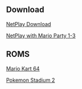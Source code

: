 <title>Nintendo 64 NetPlay</title>

## Download

<a href="./zips/np.zip" download="N64 NetPlay.zip">NetPlay Download</a>

<a href="./zips/mp np.zip" download="N64 NetPlay (MP Bundle).zip">NetPlay with Mario Party 1-3</a>

## ROMS

<a href="./zips/mk.z64" download="Mario Kart 64.z64">Mario Kart 64</a>

<a href="./zips/ps2.z64" download="Pokemon Stadium 2.z64">Pokemon Stadium 2</a>